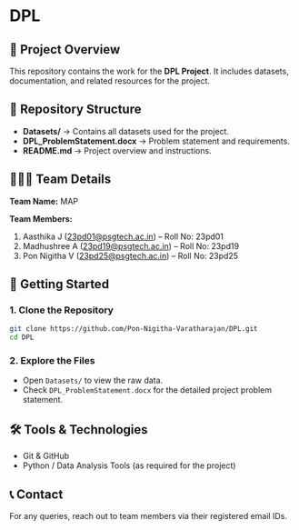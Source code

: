 # DPL  

## 📌 Project Overview  
This repository contains the work for the **DPL Project**. It includes datasets, documentation, and related resources for the project.  

## 📂 Repository Structure  
- **Datasets/** → Contains all datasets used for the project.  
- **DPL_ProblemStatement.docx** → Problem statement and requirements.  
- **README.md** → Project overview and instructions.  

## 👨‍👩‍👧 Team Details  
**Team Name:** MAP  

**Team Members:**  
1. Aasthika J (23pd01@psgtech.ac.in) – Roll No: 23pd01  
2. Madhushree A (23pd19@psgtech.ac.in) – Roll No: 23pd19  
3. Pon Nigitha V (23pd25@psgtech.ac.in) – Roll No: 23pd25  

## 🚀 Getting Started  

### 1. Clone the Repository  
```bash
git clone https://github.com/Pon-Nigitha-Varatharajan/DPL.git
cd DPL
```

### 2. Explore the Files  
- Open `Datasets/` to view the raw data.  
- Check `DPL_ProblemStatement.docx` for the detailed project problem statement.  

## 🛠️ Tools & Technologies  
- Git & GitHub  
- Python / Data Analysis Tools (as required for the project)  

## 📞 Contact  
For any queries, reach out to team members via their registered email IDs.  
